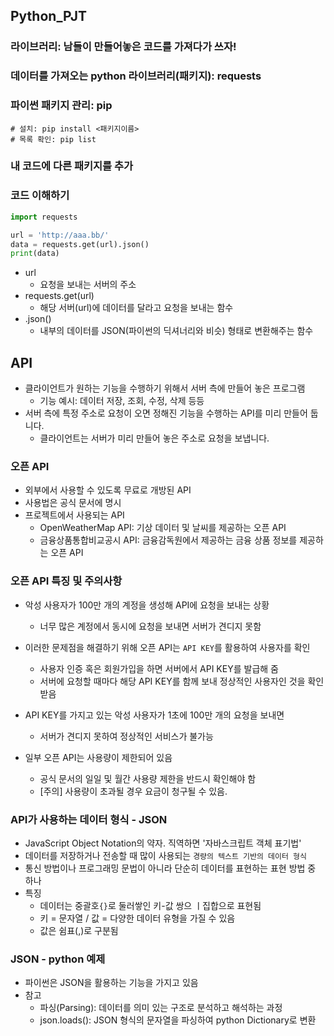 ## Python_PJT

### 라이브러리: 남들이 만들어놓은 코드를 가져다가 쓰자!
### 데이터를 가져오는 python 라이브러리(패키지): requests
### 파이썬 패키지 관리: pip
    # 설치: pip install <패키지이름>
    # 목록 확인: pip list

### 내 코드에 다른 패키지를 추가

### 코드 이해하기
```py
import requests

url = 'http://aaa.bb/'
data = requests.get(url).json()
print(data)
```
- url
  - 요청을 보내는 서버의 주소
- requests.get(url)
  - 해당 서버(url)에 데이터를 달라고 요청을 보내는 함수
- .json()
  - 내부의 데이터를 JSON(파이썬의 딕셔너리와 비슷) 형태로 변환해주는 함수

## API
- 클라이언트가 원하는 기능을 수행하기 위해서 서버 측에 만들어 놓은 프로그램
  - 기능 예시: 데이터 저장, 조회, 수정, 삭제 등등
- 서버 측에 특정 주소로 요청이 오면 정해진 기능을 수행하는 API를 미리 만들어 둡니다.
  - 클라이언트는 서버가 미리 만들어 놓은 주소로 요청을 보냅니다.

### 오픈 API
- 외부에서 사용할 수 있도록 무료로 개방된 API
- 사용법은 공식 문서에 명시
- 프로젝트에서 사용되는 API
  - OpenWeatherMap API: 기상 데이터 및 날씨를 제공하는 오픈 API
  - 금융상품통합비교공시 API: 금융감독원에서 제공하는 금융 상품 정보를 제공하는 오픈 API

### 오픈 API 특징 및 주의사항
- 악성 사용자가 100만 개의 계정을 생성해 API에 요청을 보내는 상황
  - 너무 많은 계정에서 동시에 요청을 보내면 서버가 견디지 못함

- 이러한 문제점을 해결하기 위해 오픈 API는 `API KEY`를 활용하여 사용자를 확인
  - 사용자 인증 혹은 회원가입을 하면 서버에서 API KEY를 발급해 줌
  - 서버에 요청할 때마다 해당 API KEY를 함께 보내 정상적인 사용자인 것을 확인 받음

- API KEY를 가지고 있는 악성 사용자가 1초에 100만 개의 요청을 보내면
  - 서버가 견디지 못하여 정상적인 서비스가 불가능

- 일부 오픈 API는 사용량이 제한되어 있음
  - 공식 문서의 일일 및 월간 사용량 제한을 반드시 확인해야 함
  - [주의] 사용량이 초과될 경우 요금이 청구될 수 있음.

### API가 사용하는 데이터 형식 - JSON
- JavaScript Object Notation의 약자. 직역하면 '자바스크립트 객체 표기법'
- 데이터를 저장하거나 전송할 때 많이 사용되는 `경량의 텍스트 기반의 데이터 형식`
- 통신 방법이나 프로그래밍 문법이 아니라 단순히 데이터를 표현하는 표현 방법 중 하나
- 특징
  - 데이터는 중괄호`{}`로 둘러쌓인 키-값 쌍으 ㅣ집합으로 표현됨
  - 키 = 문자열 / 값 = 다양한 데이터 유형을 가질 수 있음
  - 값은 쉼표(,)로 구분됨

### JSON - python 예제
- 파이썬은 JSON을 활용하는 기능을 가지고 있음
- 참고
  - 파싱(Parsing): 데이터를 의미 있는 구조로 분석하고 해석하는 과정
  - json.loads(): JSON 형식의 문자열을 파싱하여 python Dictionary로 변환